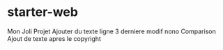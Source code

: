 # starter-web
Mon Joli Projet
Ajouter du texte
ligne 3
derniere modif
nono
Comparison 
Ajout de texte apres le copyright